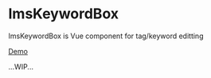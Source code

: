 # ImsKeywordBox

ImsKeywordBox is Vue component for tag/keyword editting

[Demo](https://nordth.github.io/ims-keyword-box/)

...WIP...
